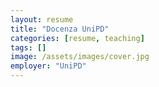 ```yaml
---
layout: resume
title: "Docenza UniPD"
categories: [resume, teaching]
tags: []
image: /assets/images/cover.jpg
employer: "UniPD"
---
```

